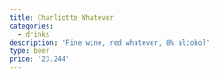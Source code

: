 ```yaml
---
title: Charliotte Whatever
categories:
  - drinks
description: 'Fine wine, red whatever, 8% alcohol'
type: beer
price: '23.244'
---
```


